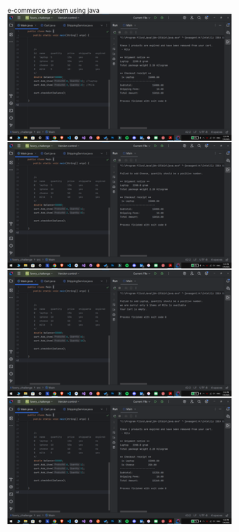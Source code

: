 e-commerce system using java
![Checkout Receipt](screenshots/1.png)
![Checkout Receipt](screenshots/2.png)
![Checkout Receipt](screenshots/3.png)
![Checkout Receipt](screenshots/4.png)

